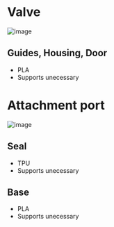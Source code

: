 # Valve

![image](https://user-images.githubusercontent.com/75654428/162868413-8015cfc7-9980-4f40-a3f1-0b2d93c0b04b.png)


## Guides, Housing, Door

- PLA
- Supports unecessary

# Attachment port

![image](https://user-images.githubusercontent.com/75654428/162867461-5c429941-390e-4b4f-af8d-b2ca6bbfad28.png)

## Seal

- TPU
- Supports unecessary

## Base

- PLA
- Supports unecessary
